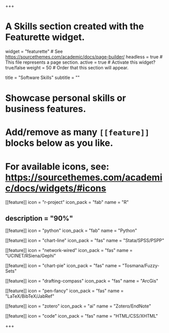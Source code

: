 +++
# A Skills section created with the Featurette widget.
widget = "featurette"  # See https://sourcethemes.com/academic/docs/page-builder/
headless = true  # This file represents a page section.
active = true  # Activate this widget? true/false
weight = 50  # Order that this section will appear.

title = "Software Skills"
subtitle = ""

# Showcase personal skills or business features.
# 
# Add/remove as many `[[feature]]` blocks below as you like.
# 
# For available icons, see: https://sourcethemes.com/academic/docs/widgets/#icons

[[feature]]
  icon = "r-project"
  icon_pack = "fab"
  name = "R"
  ## description = "90%"
  
[[feature]]
  icon = "python"
  icon_pack = "fab"
  name = "Python"
  
[[feature]]
  icon = "chart-line"
  icon_pack = "fas"
  name = "Stata/SPSS/PSPP"
  
[[feature]]
  icon = "network-wired"
  icon_pack = "fas"
  name = "UCINET/RSiena/Gephi"

[[feature]]
  icon = "chart-pie"
  icon_pack = "fas"
  name = "Tosmana/Fuzzy-Sets"

[[feature]]
  icon = "drafting-compass"
  icon_pack = "fas"
  name = "ArcGis"

[[feature]]
  icon = "pen-fancy"
  icon_pack = "fas"
  name = "LaTeX/BibTeX/JabRef"

[[feature]]
  icon = "zotero"
  icon_pack = "ai"
  name = "Zotero/EndNote"

[[feature]]
  icon = "code"
  icon_pack = "fas"
  name = "HTML/CSS/XHTML"
  
+++

